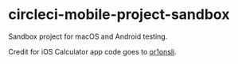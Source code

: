 # circleci-mobile-project-sandbox
Sandbox project for macOS and Android testing.

Credit for iOS Calculator app code goes to [or1onsli](https://github.com/or1onsli/Calculator).